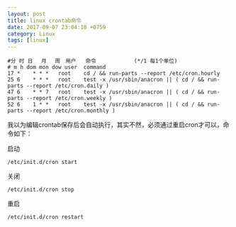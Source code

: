 ```yaml
---
layout: post
title: linux crontab命令
date: 2017-09-07 23:04:18 +0759
category: Linux
tags: [linux]
---
```



```
#分 时 日　 月　 周　用户   命令            (*/1 每1个单位)
# m h dom mon dow user	command
17 *	* * *	root    cd / && run-parts --report /etc/cron.hourly
25 6	* * *	root	test -x /usr/sbin/anacron || ( cd / && run-parts --report /etc/cron.daily )
47 6	* * 7	root	test -x /usr/sbin/anacron || ( cd / && run-parts --report /etc/cron.weekly )
52 6	1 * *	root	test -x /usr/sbin/anacron || ( cd / && run-parts --report /etc/cron.monthly )
```

我以为编辑crontab保存后会自动执行，其实不然，必须通过重启cron才可以，命令如下：

启动

```language
/etc/init.d/cron start
```

关闭

```language
/etc/init.d/cron stop
```

重启

```
/etc/init.d/cron restart
```

